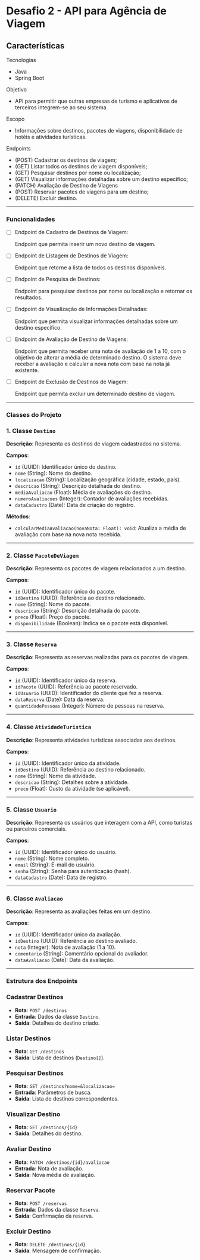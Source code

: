 # Desafio 2 - API para Agência de Viagem

## Características

Tecnologias

- Java
- Spring Boot

Objetivo

- API para permitir que outras empresas de turismo e aplicativos de terceiros integrem-se ao seu sistema.

Escopo

- Informações sobre destinos, pacotes de viagens, disponibilidade de hotéis e atividades turísticas.

Endpoints

- (POST) Cadastrar os destinos de viagem;
- (GET) Listar todos os destinos de viagem disponíveis;
- (GET) Pesquisar destinos por nome ou localização;
- (GET) Visualizar informações detalhadas sobre um destino específico;
- (PATCH) Avaliação de Destino de Viagens
- (POST) Reservar pacotes de viagens para um destino;
- (DELETE) Excluir destino.

---

### Funcionalidades

- [ ]  Endpoint de Cadastro de Destinos de Viagem:
    
    Endpoint que permita inserir um novo destino de viagem.
    
- [ ]  Endpoint de Listagem de Destinos de Viagem:
    
    Endpoint que retorne a lista de todos os destinos disponíveis.
    

- [ ]  Endpoint de Pesquisa de Destinos:
    
    Endpoint para pesquisar destinos por nome ou localização e retornar os resultados.
    
- [ ]  Endpoint de Visualização de Informações Detalhadas:
    
    Endpoint que permita visualizar informações detalhadas sobre um destino específico.
    
- [ ]  Endpoint de Avaliação de Destino de Viagens:
    
    Endpoint que permita receber uma nota de avaliação de 1 a 10, com o objetivo de alterar a média de determinado destino. O sistema deve receber a avaliação e calcular a nova nota com base na nota já existente.
    
- [ ]  Endpoint de Exclusão de Destinos de Viagem:
    
    Endpoint que permita excluir um determinado destino de viagem.
    

---

### Classes do Projeto

### **1. Classe `Destino`**

**Descrição**: Representa os destinos de viagem cadastrados no sistema.

**Campos**:

- `id` (UUID): Identificador único do destino.
- `nome` (String): Nome do destino.
- `localizacao` (String): Localização geográfica (cidade, estado, país).
- `descricao` (String): Descrição detalhada do destino.
- `mediaAvaliacao` (Float): Média de avaliações do destino.
- `numeroAvaliacoes` (Integer): Contador de avaliações recebidas.
- `dataCadastro` (Date): Data de criação do registro.

**Métodos**:

- `calcularMediaAvaliacao(novaNota: Float): void`: Atualiza a média de avaliação com base na nova nota recebida.

---

### **2. Classe `PacoteDeViagem`**

**Descrição**: Representa os pacotes de viagem relacionados a um destino.

**Campos**:

- `id` (UUID): Identificador único do pacote.
- `idDestino` (UUID): Referência ao destino relacionado.
- `nome` (String): Nome do pacote.
- `descricao` (String): Descrição detalhada do pacote.
- `preco` (Float): Preço do pacote.
- `disponibilidade` (Boolean): Indica se o pacote está disponível.

---

### **3. Classe `Reserva`**

**Descrição**: Representa as reservas realizadas para os pacotes de viagem.

**Campos**:

- `id` (UUID): Identificador único da reserva.
- `idPacote` (UUID): Referência ao pacote reservado.
- `idUsuario` (UUID): Identificador do cliente que fez a reserva.
- `dataReserva` (Date): Data da reserva.
- `quantidadePessoas` (Integer): Número de pessoas na reserva.

---

### **4. Classe `AtividadeTuristica`**

**Descrição**: Representa atividades turísticas associadas aos destinos.

**Campos**:

- `id` (UUID): Identificador único da atividade.
- `idDestino` (UUID): Referência ao destino relacionado.
- `nome` (String): Nome da atividade.
- `descricao` (String): Detalhes sobre a atividade.
- `preco` (Float): Custo da atividade (se aplicável).

---

### **5. Classe `Usuario`**

**Descrição**: Representa os usuários que interagem com a API, como turistas ou parceiros comerciais.

**Campos**:

- `id` (UUID): Identificador único do usuário.
- `nome` (String): Nome completo.
- `email` (String): E-mail do usuário.
- `senha` (String): Senha para autenticação (hash).
- `dataCadastro` (Date): Data de registro.

---

### **6. Classe `Avaliacao`**

**Descrição**: Representa as avaliações feitas em um destino.

**Campos**:

- `id` (UUID): Identificador único da avaliação.
- `idDestino` (UUID): Referência ao destino avaliado.
- `nota` (Integer): Nota de avaliação (1 a 10).
- `comentario` (String): Comentário opcional do avaliador.
- `dataAvaliacao` (Date): Data da avaliação.

---

### **Estrutura dos Endpoints**

### Cadastrar Destinos

- **Rota**: `POST /destinos`
- **Entrada**: Dados da classe `Destino`.
- **Saída**: Detalhes do destino criado.

### Listar Destinos

- **Rota**: `GET /destinos`
- **Saída**: Lista de destinos (`Destino[]`).

### Pesquisar Destinos

- **Rota**: `GET /destinos?nome=&localizacao=`
- **Entrada**: Parâmetros de busca.
- **Saída**: Lista de destinos correspondentes.

### Visualizar Destino

- **Rota**: `GET /destinos/{id}`
- **Saída**: Detalhes do destino.

### Avaliar Destino

- **Rota**: `PATCH /destinos/{id}/avaliacao`
- **Entrada**: Nota de avaliação.
- **Saída**: Nova média de avaliação.

### Reservar Pacote

- **Rota**: `POST /reservas`
- **Entrada**: Dados da classe `Reserva`.
- **Saída**: Confirmação da reserva.

### Excluir Destino

- **Rota**: `DELETE /destinos/{id}`
- **Saída**: Mensagem de confirmação.

